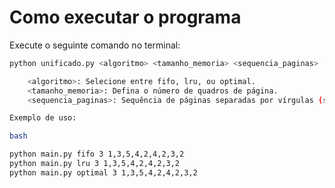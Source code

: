 # Como executar o programa

Execute o seguinte comando no terminal:

```bash
python unificado.py <algoritmo> <tamanho_memoria> <sequencia_paginas>

    <algoritmo>: Selecione entre fifo, lru, ou optimal.
    <tamanho_memoria>: Defina o número de quadros de página.
    <sequencia_paginas>: Sequência de páginas separadas por vírgulas (sem espaços).

Exemplo de uso:

bash

python main.py fifo 3 1,3,5,4,2,4,2,3,2
python main.py lru 3 1,3,5,4,2,4,2,3,2
python main.py optimal 3 1,3,5,4,2,4,2,3,2
